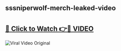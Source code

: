 ## sssniperwolf-merch-leaked-video 

# <h2><a href="http://freeplayer.one?title=sssniperwolf-merch-leaked-video&ref=21J">🔗 Click to Watch 👉🔴 VIDEO</a></h2>

<a href="http://freeplayer.one?title=sssniperwolf-merch-leaked-video&ref=21J" rel="nofollow" data-target="animated-image.originalLink"><img src="https://i.ibb.co.com/xMMVF88/686577567.gif" alt="Viral Video Original" style="max-width: 100%; display: inline-block;" data-target="animated-image.originalImage"></a>

